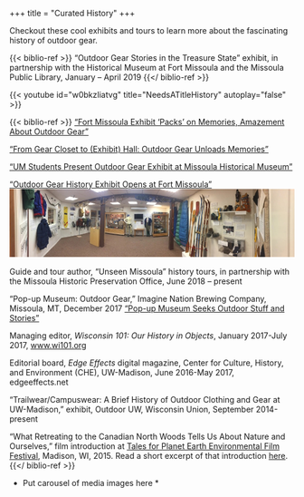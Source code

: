 +++
title = "Curated History"
+++

Checkout these cool exhibits and tours to learn more about the fascinating history of outdoor gear. 

<!--more-->
{{< biblio-ref >}}
“Outdoor Gear Stories in the Treasure State” exhibit, in partnership with the Historical Museum at Fort Missoula and the Missoula Public Library, January – April 2019
{{</ biblio-ref >}}

{{< youtube id="w0bkzIiatvg" title="NeedsATitleHistory" autoplay="false" >}}
<!-- {{< youtube w0bkzIiatvg >}} -->
<!-- <iframe width="560" height="315" src="https://www.youtube.com/embed/w0bkzIiatvg?version=3&#038;rel=1&#038;showsearch=0&#038;showinfo=1&#038;iv_load_policy=1&#038;fs=1&#038;hl=en&#038;autohide=2&#038;wmode=transparent" allowfullscreen="true" style="border:0;" sandbox="allow-scripts allow-same-origin allow-popups allow-presentation"></iframe> -->
&#32;
{{< biblio-ref >}}
[“Fort Missoula Exhibit ‘Packs’ on Memories, Amazement About Outdoor Gear”](https://kpax.com/news/missoula-county/2019/01/22/fort-missoula-exhibit-packs-on-memories-amazement-about-outdoor-gear/)

[“From Gear Closet to (Exhibit) Hall: Outdoor Gear Unloads Memories”](https://helenair.com/news/state-and-regional/from-closet-to-exhibit-hall-outdoor-gear-unloads-memories/article_580d2e37-0194-5ea6-90cf-4bfa4b6afb3c.html)

[“UM Students Present Outdoor Gear Exhibit at Missoula Historical Museum”](https://news.umt.edu/2019/01/011819gear.php)

[“Outdoor Gear History Exhibit Opens at Fort Missoula”](https://www.abcfoxmontana.com/missoula/news/outdoor-gear-history-exhibit-opens-at-fort-missoula/article_05e40922-1fdb-11e9-896d-d78b5bbc5e2a.html)![Missoula Exhibit](/images/missoula-exhibit.jpg)

Guide and tour author, “Unseen Missoula” history tours, in partnership with the Missoula Historic Preservation Office, June 2018 – present

“Pop-up Museum: Outdoor Gear,” Imagine Nation Brewing Company, Missoula, MT, December 2017 [“Pop-up Museum Seeks Outdoor Stuff and Stories”](https://missoulian.com/news/local/pop-up-museum-seeks-outdoor-stuff-and-stories/article_c66c50eb-872c-5d58-be11-bd5b5cc1b053.html)

Managing editor, _Wisconsin 101: Our History in Objects_, January 2017-July 2017, www.wi101.org

Editorial board, _Edge Effects_ digital magazine, Center for Culture, History, and Environment (CHE), UW-Madison, June 2016-May 2017, edgeeffects.net

“Trailwear/Campuswear: A Brief History of Outdoor Clothing and Gear at UW-Madison,” exhibit, Outdoor UW, Wisconsin Union, September 2014-present 

“What Retreating to the Canadian North Woods Tells Us About Nature and Ourselves,” film introduction at [Tales for Planet Earth Environmental Film Festival](http://www.nelson.wisc.edu/tales/), Madison, WI, 2015. Read a short excerpt of that introduction [here](http://edgeeffects.net/tales-from-tales/).
{{</ biblio-ref >}}
* Put carousel of media images here *